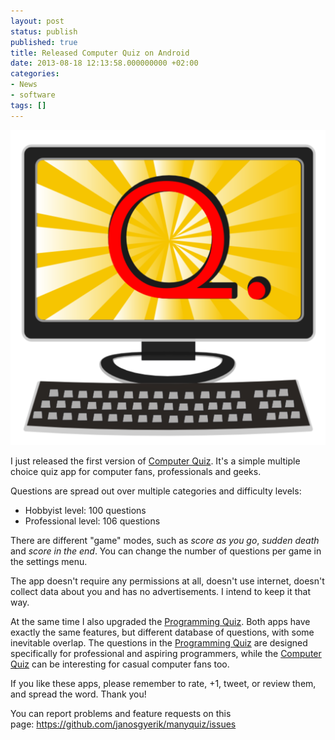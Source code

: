 ```yaml
---
layout: post
status: publish
published: true
title: Released Computer Quiz on Android
date: 2013-08-18 12:13:58.000000000 +02:00
categories:
- News
- software
tags: []
---
```

<span class="pull-right col-lg-2 col-md-2 col-sm-3"><a class="thumbnail" href="https://play.google.com/store/apps/details?id=com.manyquiz.computers.lite"><img alt="android" src="/assets/themes/images/apps/computer-quiz.png" /></a></span>

I just released the first version of [Computer Quiz](https://play.google.com/store/apps/details?id=com.manyquiz.computers.lite). It's a simple multiple choice quiz app for computer fans, professionals and geeks.

Questions are spread out over multiple categories and difficulty levels:

- Hobbyist level: 100 questions
- Professional level: 106 questions

There are different "game" modes, such as *score as you go*, *sudden death* and *score in the end*. You can change the number of questions per game in the settings menu.

The app doesn't require any permissions at all, doesn't use internet, doesn't collect data about you and has no advertisements. I intend to keep it that way.

At the same time I also upgraded the [Programming Quiz](https://play.google.com/store/apps/details?id=com.manyquiz.programming.lite). Both apps have exactly the same features, but different database of questions, with some inevitable overlap. The questions in the [Programming Quiz](https://play.google.com/store/apps/details?id=com.manyquiz.programming.lite) are designed specifically for professional and aspiring programmers, while the [Computer Quiz](https://play.google.com/store/apps/details?id=com.manyquiz.computers.lite) can be interesting for casual computer fans too.

If you like these apps, please remember to rate, +1, tweet, or review them, and spread the word. Thank you!

You can report problems and feature requests on this page: https://github.com/janosgyerik/manyquiz/issues
